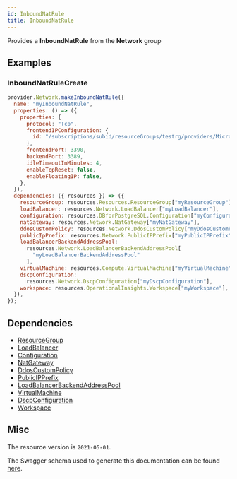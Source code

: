 ```yaml
---
id: InboundNatRule
title: InboundNatRule
---
```

Provides a **InboundNatRule** from the **Network** group
## Examples
### InboundNatRuleCreate
```js
provider.Network.makeInboundNatRule({
  name: "myInboundNatRule",
  properties: () => ({
    properties: {
      protocol: "Tcp",
      frontendIPConfiguration: {
        id: "/subscriptions/subid/resourceGroups/testrg/providers/Microsoft.Network/loadBalancers/lb1/frontendIPConfigurations/ip1",
      },
      frontendPort: 3390,
      backendPort: 3389,
      idleTimeoutInMinutes: 4,
      enableTcpReset: false,
      enableFloatingIP: false,
    },
  }),
  dependencies: ({ resources }) => ({
    resourceGroup: resources.Resources.ResourceGroup["myResourceGroup"],
    loadBalancer: resources.Network.LoadBalancer["myLoadBalancer"],
    configuration: resources.DBforPostgreSQL.Configuration["myConfiguration"],
    natGateway: resources.Network.NatGateway["myNatGateway"],
    ddosCustomPolicy: resources.Network.DdosCustomPolicy["myDdosCustomPolicy"],
    publicIpPrefix: resources.Network.PublicIPPrefix["myPublicIPPrefix"],
    loadBalancerBackendAddressPool:
      resources.Network.LoadBalancerBackendAddressPool[
        "myLoadBalancerBackendAddressPool"
      ],
    virtualMachine: resources.Compute.VirtualMachine["myVirtualMachine"],
    dscpConfiguration:
      resources.Network.DscpConfiguration["myDscpConfiguration"],
    workspace: resources.OperationalInsights.Workspace["myWorkspace"],
  }),
});

```
## Dependencies
- [ResourceGroup](../Resources/ResourceGroup.md)
- [LoadBalancer](../Network/LoadBalancer.md)
- [Configuration](../DBforPostgreSQL/Configuration.md)
- [NatGateway](../Network/NatGateway.md)
- [DdosCustomPolicy](../Network/DdosCustomPolicy.md)
- [PublicIPPrefix](../Network/PublicIPPrefix.md)
- [LoadBalancerBackendAddressPool](../Network/LoadBalancerBackendAddressPool.md)
- [VirtualMachine](../Compute/VirtualMachine.md)
- [DscpConfiguration](../Network/DscpConfiguration.md)
- [Workspace](../OperationalInsights/Workspace.md)
## Misc
The resource version is `2021-05-01`.

The Swagger schema used to generate this documentation can be found [here](https://github.com/Azure/azure-rest-api-specs/tree/main/specification/network/resource-manager/Microsoft.Network/stable/2021-05-01/loadBalancer.json).
